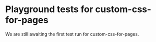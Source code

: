 # Playground tests for custom-css-for-pages
We are still awaiting the first test run for custom-css-for-pages.

